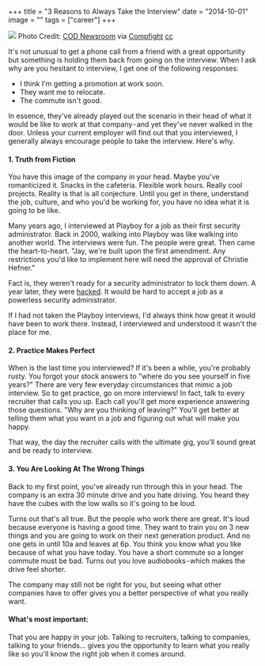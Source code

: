 +++
title = "3 Reasons to Always Take the Interview"
date = "2014-10-01"
image = ""
tags = ["career"]
+++

![](https://cdn-images-1.medium.com/max/800/0*MuGGh7gPrB4iITup.jpg)
Photo Credit: [COD Newsroom](https://www.flickr.com/photos/41431665@N07/12438785593/) via [Compfight](http://compfight.com) [cc](https://creativecommons.org/licenses/by/2.0/)

It's not unusual to get a phone call from a friend with a great opportunity but something is holding them back from going on the interview. When I ask why are you hesitant to interview, I get one of the following responses:

- I think I'm getting a promotion at work soon.
- They want me to relocate.
- The commute isn't good.

In essence, they've already played out the scenario in their head of what it would be like to work at that company - and yet they've never walked in the door.
Unless your current employer will find out that you interviewed, I generally always encourage people to take the interview. Here's why.

#### 1. Truth from Fiction
You have this image of the company in your head. Maybe you've romanticized it. Snacks in the cafeteria. Flexible work hours. Really cool projects. Reality is that is all conjecture. Until you get in there, understand the job, culture, and who you'd be working for, you have no idea what it is going to be like.

Many years ago, I interviewed at Playboy for a job as their first security administrator. Back in 2000, walking into Playboy was like walking into another world. The interviews were fun. The people were great. Then came the heart-to-heart. "Jay, we're built upon the first amendment. Any restrictions you'd like to implement here will need the approval of Christie Hefner."

Fact is, they weren't ready for a security administrator to lock them down. A year later, they were [hacked](http://www.computerweekly.com/news/2240043258/Customer-information-exposed-by-Playboy-hacker). It would be hard to accept a job as a powerless security administrator.

If I had not taken the Playboy interviews, I'd always think how great it would have been to work there. Instead, I interviewed and understood it wasn't the place for me.

#### 2. Practice Makes Perfect
When is the last time you interviewed? If it's been a while, you're probably rusty. You forgot your stock answers to "where do you see yourself in five years?" There are very few everyday circumstances that mimic a job interview. So to get practice, go on more interviews!
In fact, talk to every recruiter that calls you up. Each call you'll get more experience answering those questions. "Why are you thinking of leaving?" You'll get better at telling them what you want in a job and figuring out what will make you happy.

That way, the day the recruiter calls with the ultimate gig, you'll sound great and be ready to interview.

#### 3. You Are Looking At The Wrong Things
Back to my first point, you've already run through this in your head. The company is an extra 30 minute drive and you hate driving. You heard they have the cubes with the low walls so it's going to be loud.

Turns out that's all true. But the people who work there are great. It's loud because everyone is having a good time. They want to train you on 3 new things and you are going to work on their next generation product. And no one gets in until 10a and leaves at 6p.
You think you know what you like because of what you have today. You have a short commute so a longer commute must be bad. Turns out you love audiobooks - which makes the drive feel shorter.

The company may still not be right for you, but seeing what other companies have to offer gives you a better perspective of what you really want.

#### What's most important:
That you are happy in your job. Talking to recruiters, talking to companies, talking to your friends… gives you the opportunity to learn what you really like so you'll know the right job when it comes around.